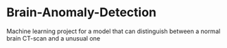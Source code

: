 # Brain-Anomaly-Detection
Machine learning project for a model that can distinguish between a normal brain CT-scan and a unusual one
